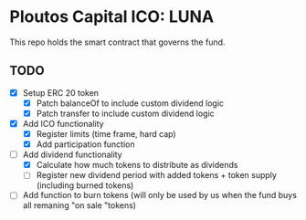 # Ploutos Capital ICO: LUNA

This repo holds the smart contract that governs the fund.

## TODO

- [x] Setup ERC 20 token
  - [x] Patch balanceOf to include custom dividend logic
  - [x] Patch transfer to include custom dividend logic
- [x] Add ICO functionality
  - [x] Register limits (time frame, hard cap)
  - [x] Add participation function
- [ ] Add dividend functionality
  - [x] Calculate how much tokens to distribute as dividends
  - [ ] Register new dividend period with added tokens + token supply (including burned tokens)
- [ ] Add function to burn tokens (will only be used by us when the fund buys all remaning "on sale "tokens)